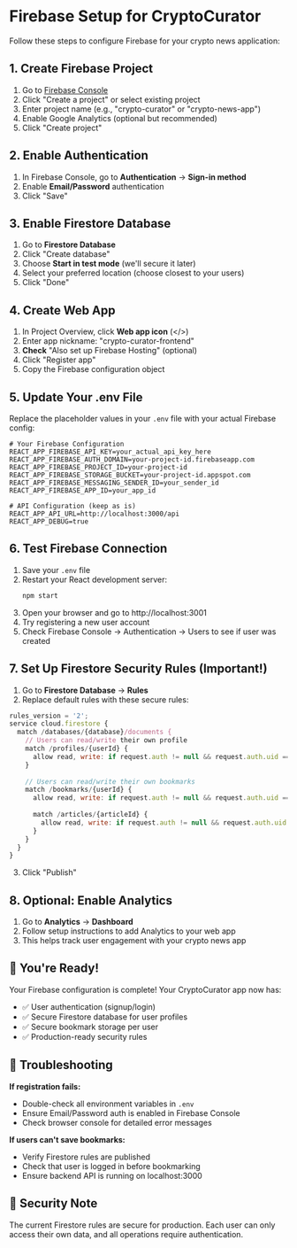 # Firebase Setup for CryptoCurator

Follow these steps to configure Firebase for your crypto news application:

## 1. Create Firebase Project

1. Go to [Firebase Console](https://console.firebase.google.com)
2. Click "Create a project" or select existing project
3. Enter project name (e.g., "crypto-curator" or "crypto-news-app")
4. Enable Google Analytics (optional but recommended)
5. Click "Create project"

## 2. Enable Authentication

1. In Firebase Console, go to **Authentication** → **Sign-in method**
2. Enable **Email/Password** authentication
3. Click "Save"

## 3. Enable Firestore Database

1. Go to **Firestore Database** 
2. Click "Create database"
3. Choose **Start in test mode** (we'll secure it later)
4. Select your preferred location (choose closest to your users)
5. Click "Done"

## 4. Create Web App

1. In Project Overview, click **Web app icon** (</>) 
2. Enter app nickname: "crypto-curator-frontend"
3. **Check** "Also set up Firebase Hosting" (optional)
4. Click "Register app"
5. Copy the Firebase configuration object

## 5. Update Your .env File

Replace the placeholder values in your `.env` file with your actual Firebase config:

```env
# Your Firebase Configuration
REACT_APP_FIREBASE_API_KEY=your_actual_api_key_here
REACT_APP_FIREBASE_AUTH_DOMAIN=your-project-id.firebaseapp.com
REACT_APP_FIREBASE_PROJECT_ID=your-project-id
REACT_APP_FIREBASE_STORAGE_BUCKET=your-project-id.appspot.com
REACT_APP_FIREBASE_MESSAGING_SENDER_ID=your_sender_id
REACT_APP_FIREBASE_APP_ID=your_app_id

# API Configuration (keep as is)
REACT_APP_API_URL=http://localhost:3000/api
REACT_APP_DEBUG=true
```

## 6. Test Firebase Connection

1. Save your `.env` file
2. Restart your React development server:
   ```bash
   npm start
   ```
3. Open your browser and go to http://localhost:3001
4. Try registering a new user account
5. Check Firebase Console → Authentication → Users to see if user was created

## 7. Set Up Firestore Security Rules (Important!)

1. Go to **Firestore Database** → **Rules**
2. Replace default rules with these secure rules:

```javascript
rules_version = '2';
service cloud.firestore {
  match /databases/{database}/documents {
    // Users can read/write their own profile
    match /profiles/{userId} {
      allow read, write: if request.auth != null && request.auth.uid == userId;
    }
    
    // Users can read/write their own bookmarks
    match /bookmarks/{userId} {
      allow read, write: if request.auth != null && request.auth.uid == userId;
      
      match /articles/{articleId} {
        allow read, write: if request.auth != null && request.auth.uid == userId;
      }
    }
  }
}
```

3. Click "Publish"

## 8. Optional: Enable Analytics

1. Go to **Analytics** → **Dashboard**
2. Follow setup instructions to add Analytics to your web app
3. This helps track user engagement with your crypto news app

## 🚀 You're Ready!

Your Firebase configuration is complete! Your CryptoCurator app now has:

- ✅ User authentication (signup/login)  
- ✅ Secure Firestore database for user profiles
- ✅ Secure bookmark storage per user
- ✅ Production-ready security rules

## 🔧 Troubleshooting

**If registration fails:**
- Double-check all environment variables in `.env`
- Ensure Email/Password auth is enabled in Firebase Console
- Check browser console for detailed error messages

**If users can't save bookmarks:**
- Verify Firestore rules are published
- Check that user is logged in before bookmarking
- Ensure backend API is running on localhost:3000

## 🔐 Security Note

The current Firestore rules are secure for production. Each user can only access their own data, and all operations require authentication.